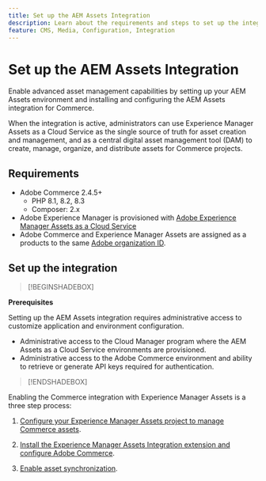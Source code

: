 ```yaml
---
title: Set up the AEM Assets Integration
description: Learn about the requirements and steps to set up the integration between Adobe Commerce and AEM Assets as a Cloud Service.
feature: CMS, Media, Configuration, Integration
---
```


# Set up the AEM Assets Integration

Enable advanced asset management capabilities by setting up your AEM Assets environment and installing and configuring the AEM Assets integration for Commerce.

 When the integration is active, administrators can use Experience Manager Assets as a Cloud Service as the single source of truth for asset creation and management, and as a central digital asset management tool (DAM) to create, manage, organize, and distribute assets for Commerce projects.

## Requirements

- Adobe Commerce 2.4.5+
  - PHP 8.1, 8.2, 8.3
  - Composer: 2.x
- Adobe Experience Manager is provisioned with [Adobe Experience Manager Assets as a Cloud Service](https://experienceleague.adobe.com/en/docs/experience-manager-cloud-service/content/assets/overview)
- Adobe Commerce and Experience Manager Assets are assigned as a products to the same [Adobe organization ID](https://experienceleague.adobe.com/en/docs/core-services/interface/administration/organizations#concept_EA8AEE5B02CF46ACBDAD6A8508646255).

## Set up the integration

>[!BEGINSHADEBOX]

**Prerequisites**

Setting up the AEM Assets integration requires administrative access to customize application and environment configuration.

- Administrative access to the Cloud Manager program where the AEM Assets as a Cloud Service environments are provisioned.
- Administrative access to the Adobe Commerce environment and ability to retrieve or generate API keys required for authentication.

>[!ENDSHADEBOX]

Enabling the Commerce integration with Experience Manager Assets is a three step process:

1. [Configure your Experience Manager Assets project to manage Commerce assets](aem-assets-configure-aem.md).

1. [Install the Experience Manager Assets Integration extension and configure Adobe Commerce](aem-assets-configure-aem.md).

1. [Enable asset synchronization](aem-assets-setup-synchronization.md).




